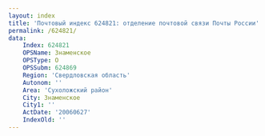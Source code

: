 ```yaml
---
layout: index
title: 'Почтовый индекс 624821: отделение почтовой связи Почты России'
permalink: /624821/
data:
    Index: 624821
    OPSName: Знаменское
    OPSType: О
    OPSSubm: 624869
    Region: 'Свердловская область'
    Autonom: ''
    Area: 'Сухоложский район'
    City: Знаменское
    City1: ''
    ActDate: '20060627'
    IndexOld: ''
---
```

